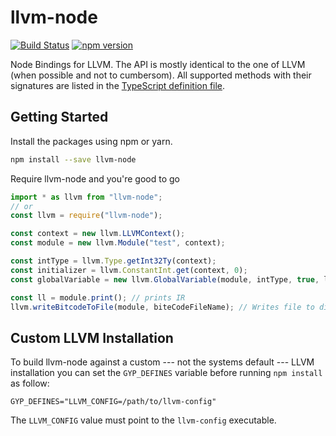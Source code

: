 # llvm-node

[![Build Status](https://travis-ci.org/MichaReiser/llvm-node.svg?branch=master)](https://travis-ci.org/MichaReiser/llvm-node)
[![npm version](https://badge.fury.io/js/llvm-node.svg)](https://badge.fury.io/js/llvm-node)

Node Bindings for LLVM. The API is mostly identical to the one of LLVM (when possible and not to cumbersom). All supported methods with their signatures are listed in the [TypeScript definition file](./llvm-node.d.ts). 

## Getting Started

Install the packages using npm or yarn.

```bash
npm install --save llvm-node
```

Require llvm-node and you're good to go

```js
import * as llvm from "llvm-node";
// or
const llvm = require("llvm-node");

const context = new llvm.LLVMContext();
const module = new llvm.Module("test", context);

const intType = llvm.Type.getInt32Ty(context);
const initializer = llvm.ConstantInt.get(context, 0);
const globalVariable = new llvm.GlobalVariable(module, intType, true, llvm.LinkageTypes.InternalLinkage, initializer);

const ll = module.print(); // prints IR
llvm.writeBitcodeToFile(module, biteCodeFileName); // Writes file to disk
```

## Custom LLVM Installation

To build llvm-node against a custom --- not the systems default --- LLVM installation you can set the `GYP_DEFINES` variable before running `npm install` as follow:

```
GYP_DEFINES="LLVM_CONFIG=/path/to/llvm-config"
```

The `LLVM_CONFIG` value must point to the `llvm-config` executable. 

